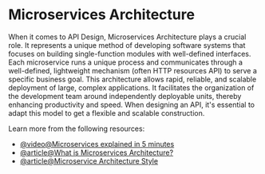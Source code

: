 # Microservices Architecture

When it comes to API Design, Microservices Architecture plays a crucial role. It represents a unique method of developing software systems that focuses on building single-function modules with well-defined interfaces. Each microservice runs a unique process and communicates through a well-defined, lightweight mechanism (often HTTP resources API) to serve a specific business goal. This architecture allows rapid, reliable, and scalable deployment of large, complex applications. It facilitates the organization of the development team around independently deployable units, thereby enhancing productivity and speed. When designing an API, it's essential to adapt this model to get a flexible and scalable construction.

Learn more from the following resources:

- [@video@Microservices explained in 5 minutes](https://www.youtube.com/watch?v=lL_j7ilk7rc)
- [@article@What is Microservices Architecture?](https://cloud.google.com/learn/what-is-microservices-architecture)
- [@article@Microservice Architecture Style](https://learn.microsoft.com/en-us/azure/architecture/guide/architecture-styles/microservices)
